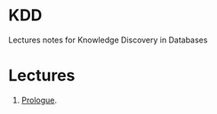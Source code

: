 # KDD
Lectures notes for Knowledge Discovery in Databases


# Lectures
1. [Prologue](https://github.com/karhunenloeve/KDD/lecture1.pdf).